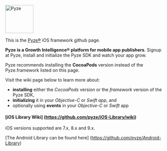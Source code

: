 <a href="pyze.com" target="_Pyze"><img src="http://pyze.com/images/pyze-horizontal-color-RGB.svg" height="90" alt="Pyze"/></a>

This is the [Pyze&reg;](http://pyze.com) iOS framework github page.  

**Pyze is a Growth Intelligence&reg; platform for mobile app publishers**. Signup at Pyze, install and initialize the Pyze SDK and watch your app grow.

Pyze recommends installing the **CocoaPods** version instead of the Pyze.framework listed on this page. 

Visit the wiki page below to learn more about: 
* **installing** either the *CocoaPods* version or the *framework* version of the Pyze SDK, 
* **initializing** it in your *Objective-C* or *Swift app*, and 
* optionally using **events** in your *Objective-C* or *Swift* app

#### [iOS Library Wiki] (https://github.com/pyze/iOS-Library/wiki)

iOS versions supported are 7.x, 8.x and 9.x.

[The Android Library can be found here] (https://github.com/pyze/Android-Library)

